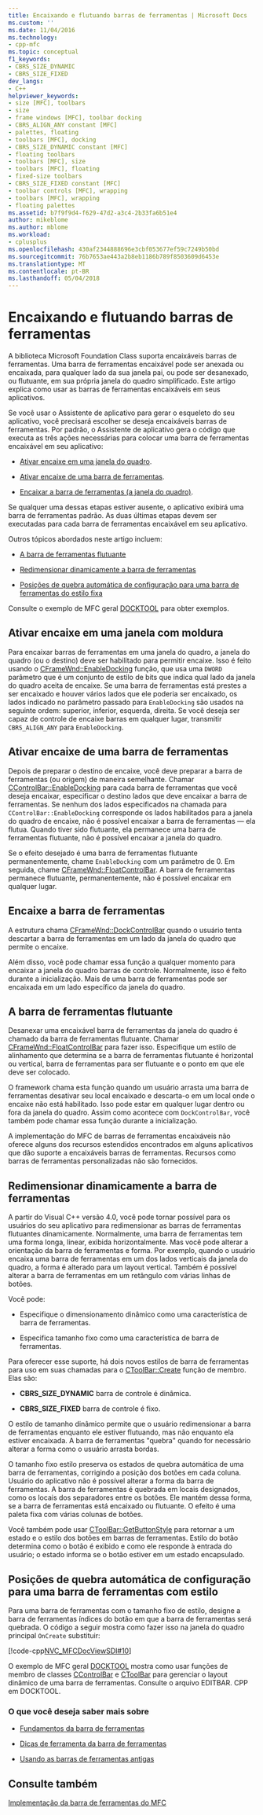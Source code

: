 ```yaml
---
title: Encaixando e flutuando barras de ferramentas | Microsoft Docs
ms.custom: ''
ms.date: 11/04/2016
ms.technology:
- cpp-mfc
ms.topic: conceptual
f1_keywords:
- CBRS_SIZE_DYNAMIC
- CBRS_SIZE_FIXED
dev_langs:
- C++
helpviewer_keywords:
- size [MFC], toolbars
- size
- frame windows [MFC], toolbar docking
- CBRS_ALIGN_ANY constant [MFC]
- palettes, floating
- toolbars [MFC], docking
- CBRS_SIZE_DYNAMIC constant [MFC]
- floating toolbars
- toolbars [MFC], size
- toolbars [MFC], floating
- fixed-size toolbars
- CBRS_SIZE_FIXED constant [MFC]
- toolbar controls [MFC], wrapping
- toolbars [MFC], wrapping
- floating palettes
ms.assetid: b7f9f9d4-f629-47d2-a3c4-2b33fa6b51e4
author: mikeblome
ms.author: mblome
ms.workload:
- cplusplus
ms.openlocfilehash: 430af2344888696e3cbf053677ef59c7249b50bd
ms.sourcegitcommit: 76b7653ae443a2b8eb1186b789f8503609d6453e
ms.translationtype: MT
ms.contentlocale: pt-BR
ms.lasthandoff: 05/04/2018
---
```

# <a name="docking-and-floating-toolbars"></a>Encaixando e flutuando barras de ferramentas
A biblioteca Microsoft Foundation Class suporta encaixáveis barras de ferramentas. Uma barra de ferramentas encaixável pode ser anexada ou encaixada, para qualquer lado da sua janela pai, ou pode ser desanexado, ou flutuante, em sua própria janela do quadro simplificado. Este artigo explica como usar as barras de ferramentas encaixáveis em seus aplicativos.  
  
 Se você usar o Assistente de aplicativo para gerar o esqueleto do seu aplicativo, você precisará escolher se deseja encaixáveis barras de ferramentas. Por padrão, o Assistente de aplicativo gera o código que executa as três ações necessárias para colocar uma barra de ferramentas encaixável em seu aplicativo:  
  
-   [Ativar encaixe em uma janela do quadro](#_core_enabling_docking_in_a_frame_window).  
  
-   [Ativar encaixe de uma barra de ferramentas](#_core_enabling_docking_for_a_toolbar).  
  
-   [Encaixar a barra de ferramentas (a janela do quadro)](#_core_docking_the_toolbar).  
  
 Se qualquer uma dessas etapas estiver ausente, o aplicativo exibirá uma barra de ferramentas padrão. As duas últimas etapas devem ser executadas para cada barra de ferramentas encaixável em seu aplicativo.  
  
 Outros tópicos abordados neste artigo incluem:  
  
-   [A barra de ferramentas flutuante](#_core_floating_the_toolbar)  
  
-   [Redimensionar dinamicamente a barra de ferramentas](#_core_dynamically_resizing_the_toolbar)  
  
-   [Posições de quebra automática de configuração para uma barra de ferramentas do estilo fixa](#_core_setting_wrap_positions_for_a_fixed_style_toolbar)  
  
 Consulte o exemplo de MFC geral [DOCKTOOL](../visual-cpp-samples.md) para obter exemplos.  
  
##  <a name="_core_enabling_docking_in_a_frame_window"></a> Ativar encaixe em uma janela com moldura  
 Para encaixar barras de ferramentas em uma janela do quadro, a janela do quadro (ou o destino) deve ser habilitado para permitir encaixe. Isso é feito usando o [CFrameWnd::EnableDocking](../mfc/reference/cframewnd-class.md#enabledocking) função, que usa uma `DWORD` parâmetro que é um conjunto de estilo de bits que indica qual lado da janela do quadro aceita de encaixe. Se uma barra de ferramentas está prestes a ser encaixado e houver vários lados que ele poderia ser encaixado, os lados indicado no parâmetro passado para `EnableDocking` são usados na seguinte ordem: superior, inferior, esquerda, direita. Se você deseja ser capaz de controle de encaixe barras em qualquer lugar, transmitir `CBRS_ALIGN_ANY` para `EnableDocking`.  
  
##  <a name="_core_enabling_docking_for_a_toolbar"></a> Ativar encaixe de uma barra de ferramentas  
 Depois de preparar o destino de encaixe, você deve preparar a barra de ferramentas (ou origem) de maneira semelhante. Chamar [CControlBar::EnableDocking](../mfc/reference/ccontrolbar-class.md#enabledocking) para cada barra de ferramentas que você deseja encaixar, especificar o destino lados que deve encaixar a barra de ferramentas. Se nenhum dos lados especificados na chamada para `CControlBar::EnableDocking` corresponde os lados habilitados para a janela do quadro de encaixe, não é possível encaixar a barra de ferramentas — ela flutua. Quando tiver sido flutuante, ela permanece uma barra de ferramentas flutuante, não é possível encaixar a janela do quadro.  
  
 Se o efeito desejado é uma barra de ferramentas flutuante permanentemente, chame `EnableDocking` com um parâmetro de 0. Em seguida, chame [CFrameWnd::FloatControlBar](../mfc/reference/cframewnd-class.md#floatcontrolbar). A barra de ferramentas permanece flutuante, permanentemente, não é possível encaixar em qualquer lugar.  
  
##  <a name="_core_docking_the_toolbar"></a> Encaixe a barra de ferramentas  
 A estrutura chama [CFrameWnd::DockControlBar](../mfc/reference/cframewnd-class.md#dockcontrolbar) quando o usuário tenta descartar a barra de ferramentas em um lado da janela do quadro que permite o encaixe.  
  
 Além disso, você pode chamar essa função a qualquer momento para encaixar a janela do quadro barras de controle. Normalmente, isso é feito durante a inicialização. Mais de uma barra de ferramentas pode ser encaixada em um lado específico da janela do quadro.  
  
##  <a name="_core_floating_the_toolbar"></a> A barra de ferramentas flutuante  
 Desanexar uma encaixável barra de ferramentas da janela do quadro é chamado da barra de ferramentas flutuante. Chamar [CFrameWnd::FloatControlBar](../mfc/reference/cframewnd-class.md#floatcontrolbar) para fazer isso. Especifique um estilo de alinhamento que determina se a barra de ferramentas flutuante é horizontal ou vertical, barra de ferramentas para ser flutuante e o ponto em que ele deve ser colocado.  
  
 O framework chama esta função quando um usuário arrasta uma barra de ferramentas desativar seu local encaixado e descarta-o em um local onde o encaixe não está habilitado. Isso pode estar em qualquer lugar dentro ou fora da janela do quadro. Assim como acontece com `DockControlBar`, você também pode chamar essa função durante a inicialização.  
  
 A implementação do MFC de barras de ferramentas encaixáveis não oferece alguns dos recursos estendidos encontrados em alguns aplicativos que dão suporte a encaixáveis barras de ferramentas. Recursos como barras de ferramentas personalizadas não são fornecidos.  
  
##  <a name="_core_dynamically_resizing_the_toolbar"></a> Redimensionar dinamicamente a barra de ferramentas  
 A partir do Visual C++ versão 4.0, você pode tornar possível para os usuários do seu aplicativo para redimensionar as barras de ferramentas flutuantes dinamicamente. Normalmente, uma barra de ferramentas tem uma forma longa, linear, exibida horizontalmente. Mas você pode alterar a orientação da barra de ferramentas e forma. Por exemplo, quando o usuário encaixa uma barra de ferramentas em um dos lados verticais da janela do quadro, a forma é alterado para um layout vertical. Também é possível alterar a barra de ferramentas em um retângulo com várias linhas de botões.  
  
 Você pode:  
  
-   Especifique o dimensionamento dinâmico como uma característica de barra de ferramentas.  
  
-   Especifica tamanho fixo como uma característica de barra de ferramentas.  
  
 Para oferecer esse suporte, há dois novos estilos de barra de ferramentas para uso em suas chamadas para o [CToolBar::Create](../mfc/reference/ctoolbar-class.md#create) função de membro. Elas são:  
  
-   **CBRS_SIZE_DYNAMIC** barra de controle é dinâmica.  
  
-   **CBRS_SIZE_FIXED** barra de controle é fixo.  
  
 O estilo de tamanho dinâmico permite que o usuário redimensionar a barra de ferramentas enquanto ele estiver flutuando, mas não enquanto ela estiver encaixada. A barra de ferramentas "quebra" quando for necessário alterar a forma como o usuário arrasta bordas.  
  
 O tamanho fixo estilo preserva os estados de quebra automática de uma barra de ferramentas, corrigindo a posição dos botões em cada coluna. Usuário do aplicativo não é possível alterar a forma da barra de ferramentas. A barra de ferramentas é quebrada em locais designados, como os locais dos separadores entre os botões. Ele mantém dessa forma, se a barra de ferramentas está encaixado ou flutuante. O efeito é uma paleta fixa com várias colunas de botões.  
  
 Você também pode usar [CToolBar::GetButtonStyle](../mfc/reference/ctoolbar-class.md#getbuttonstyle) para retornar a um estado e o estilo dos botões em barras de ferramentas. Estilo do botão determina como o botão é exibido e como ele responde à entrada do usuário; o estado informa se o botão estiver em um estado encapsulado.  
  
##  <a name="_core_setting_wrap_positions_for_a_fixed_style_toolbar"></a> Posições de quebra automática de configuração para uma barra de ferramentas com estilo  
 Para uma barra de ferramentas com o tamanho fixo de estilo, designe a barra de ferramentas índices do botão em que a barra de ferramentas será quebrada. O código a seguir mostra como fazer isso na janela do quadro principal `OnCreate` substituir:  
  
 [!code-cpp[NVC_MFCDocViewSDI#10](../mfc/codesnippet/cpp/docking-and-floating-toolbars_1.cpp)]  
  
 O exemplo de MFC geral [DOCKTOOL](../visual-cpp-samples.md) mostra como usar funções de membro de classes [CControlBar](../mfc/reference/ccontrolbar-class.md) e [CToolBar](../mfc/reference/ctoolbar-class.md) para gerenciar o layout dinâmico de uma barra de ferramentas. Consulte o arquivo EDITBAR. CPP em DOCKTOOL.  
  
### <a name="what-do-you-want-to-know-more-about"></a>O que você deseja saber mais sobre  
  
-   [Fundamentos da barra de ferramentas](../mfc/toolbar-fundamentals.md)  
  
-   [Dicas de ferramenta da barra de ferramentas](../mfc/toolbar-tool-tips.md)  
  
-   [Usando as barras de ferramentas antigas](../mfc/using-your-old-toolbars.md)  
  
## <a name="see-also"></a>Consulte também  
 [Implementação da barra de ferramentas do MFC](../mfc/mfc-toolbar-implementation.md)

